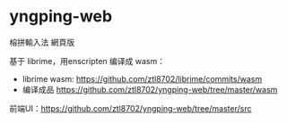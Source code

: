 # yngping-web
榕拼輸入法 網頁版

基于 librime，用enscripten 编译成 wasm：
  - librime wasm: https://github.com/ztl8702/librime/commits/wasm
  - 编译成品 https://github.com/ztl8702/yngping-web/tree/master/wasm

前端UI：https://github.com/ztl8702/yngping-web/tree/master/src
